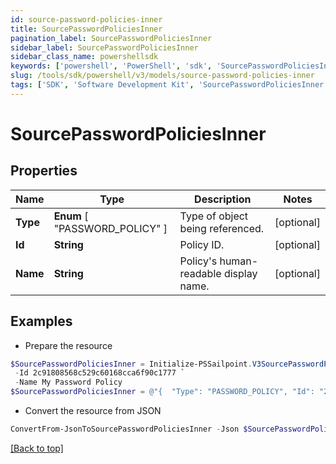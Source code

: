 ```yaml
---
id: source-password-policies-inner
title: SourcePasswordPoliciesInner
pagination_label: SourcePasswordPoliciesInner
sidebar_label: SourcePasswordPoliciesInner
sidebar_class_name: powershellsdk
keywords: ['powershell', 'PowerShell', 'sdk', 'SourcePasswordPoliciesInner', 'SourcePasswordPoliciesInner'] 
slug: /tools/sdk/powershell/v3/models/source-password-policies-inner
tags: ['SDK', 'Software Development Kit', 'SourcePasswordPoliciesInner', 'SourcePasswordPoliciesInner']
---
```



# SourcePasswordPoliciesInner

## Properties

Name | Type | Description | Notes
------------ | ------------- | ------------- | -------------
**Type** |  **Enum** [  "PASSWORD_POLICY" ] | Type of object being referenced. | [optional] 
**Id** | **String** | Policy ID. | [optional] 
**Name** | **String** | Policy's human-readable display name. | [optional] 

## Examples

- Prepare the resource
```powershell
$SourcePasswordPoliciesInner = Initialize-PSSailpoint.V3SourcePasswordPoliciesInner  -Type PASSWORD_POLICY `
 -Id 2c91808568c529c60168cca6f90c1777 `
 -Name My Password Policy
$SourcePasswordPoliciesInner = @"{  "Type": "PASSWORD_POLICY", "Id": "2c91808568c529c60168cca6f90c1777", "Name": "My Password Policy" }"@
```

- Convert the resource from JSON
```powershell
ConvertFrom-JsonToSourcePasswordPoliciesInner -Json $SourcePasswordPoliciesInner
```


[[Back to top]](#) 

